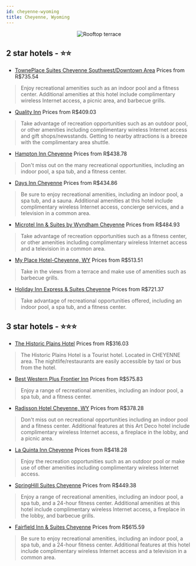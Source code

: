 ```yaml
---
id: cheyenne-wyoming
title: Cheyenne, Wyoming
---
```


<center><img src="https://i.travelapi.com/hotels/9000000/8130000/8128300/8128251/3608e913_z.jpg" alt="Rooftop terrace" /></center>


##  2 star hotels - ⭐️⭐️

-    [TownePlace Suites Cheyenne Southwest/Downtown Area](https://us.hurb.com/hotels/cheyenne/towneplace-suites-cheyenne-southwest-downtown-area-JNP-JP913955?cmp=18055) Prices from R$735.54
   > Enjoy recreational amenities such as an indoor pool and a fitness center. Additional amenities at this hotel include complimentary wireless Internet access, a picnic area, and barbecue grills.
-    [Quality Inn](https://us.hurb.com/hotels/cheyenne/quality-inn-JNP-JP636625?cmp=18055) Prices from R$409.03
   > Take advantage of recreation opportunities such as an outdoor pool, or other amenities including complimentary wireless Internet access and gift shops/newsstands. Getting to nearby attractions is a breeze with the complimentary area shuttle.
-    [Hampton Inn Cheyenne](https://us.hurb.com/hotels/cheyenne/hampton-inn-cheyenne-JNP-JP016677?cmp=18055) Prices from R$438.78
   > Don't miss out on the many recreational opportunities, including an indoor pool, a spa tub, and a fitness center.
-    [Days Inn Cheyenne](https://us.hurb.com/hotels/cheyenne/days-inn-cheyenne-JNP-JP104698?cmp=18055) Prices from R$434.86
   > Be sure to enjoy recreational amenities, including an indoor pool, a spa tub, and a sauna. Additional amenities at this hotel include complimentary wireless Internet access, concierge services, and a television in a common area.
-    [Microtel Inn & Suites by Wyndham Cheyenne](https://us.hurb.com/hotels/cheyenne/microtel-inn-suites-by-wyndham-cheyenne-JNP-JP779870?cmp=18055) Prices from R$484.93
   > Take advantage of recreation opportunities such as a fitness center, or other amenities including complimentary wireless Internet access and a television in a common area.
-    [My Place Hotel-Cheyenne, WY](https://us.hurb.com/hotels/cheyenne/my-place-hotel-cheyenne-wy-JNP-JP917647?cmp=18055) Prices from R$513.51
   > Take in the views from a terrace and make use of amenities such as barbecue grills.
-    [Holiday Inn Express & Suites Cheyenne](https://us.hurb.com/hotels/cheyenne/holiday-inn-express-suites-cheyenne-JNP-JP780056?cmp=18055) Prices from R$721.37
   > Take advantage of recreational opportunities offered, including an indoor pool, a spa tub, and a fitness center.

##  3 star hotels - ⭐️⭐️⭐️

-    [The Historic Plains Hotel](https://us.hurb.com/hotels/cheyenne/the-historic-plains-hotel-JNP-JP990792?cmp=18055) Prices from R$316.03
   > The Historic Plains Hotel is a Tourist hotel. Located in CHEYENNE area. The nightlife/restaurants are easily accessible by taxi or bus from the hotel.
-    [Best Western Plus Frontier Inn](https://us.hurb.com/hotels/cheyenne/best-western-plus-frontier-inn-JNP-JP321028?cmp=18055) Prices from R$575.83
   > Enjoy a range of recreational amenities, including an indoor pool, a spa tub, and a fitness center.
-    [Radisson Hotel Cheyenne, WY](https://us.hurb.com/hotels/cheyenne/radisson-hotel-cheyenne-wy-JNP-JP833571?cmp=18055) Prices from R$378.28
   > Don't miss out on recreational opportunities including an indoor pool and a fitness center. Additional features at this Art Deco hotel include complimentary wireless Internet access, a fireplace in the lobby, and a picnic area.
-    [La Quinta Inn Cheyenne](https://us.hurb.com/hotels/cheyenne/la-quinta-inn-cheyenne-JNP-JP847526?cmp=18055) Prices from R$418.28
   > Enjoy the recreation opportunities such as an outdoor pool or make use of other amenities including complimentary wireless Internet access.
-    [SpringHill Suites Cheyenne](https://us.hurb.com/hotels/cheyenne/springhill-suites-cheyenne-JNP-JP050577?cmp=18055) Prices from R$449.38
   > Enjoy a range of recreational amenities, including an indoor pool, a spa tub, and a 24-hour fitness center. Additional amenities at this hotel include complimentary wireless Internet access, a fireplace in the lobby, and barbecue grills.
-    [Fairfield Inn & Suites Cheyenne](https://us.hurb.com/hotels/cheyenne/fairfield-inn-suites-cheyenne-JNP-JP790864?cmp=18055) Prices from R$615.59
   > Be sure to enjoy recreational amenities, including an indoor pool, a spa tub, and a 24-hour fitness center. Additional features at this hotel include complimentary wireless Internet access and a television in a common area.
